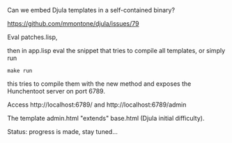 
Can we embed Djula templates in a self-contained binary?

https://github.com/mmontone/djula/issues/79

Eval patches.lisp,

then in app.lisp eval the snippet that tries to compile all templates, or simply run

    make run

this tries to compile them with the new method and exposes the Hunchentoot server on port 6789.

Access http://localhost:6789/ and http://localhost:6789/admin

The template admin.html "extends" base.html (Djula initial difficulty).

Status: progress is made, stay tuned…
